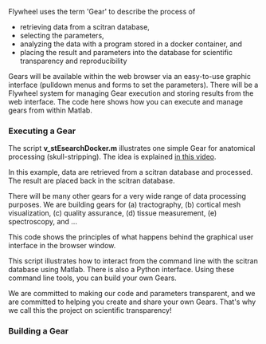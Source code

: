 Flywheel uses the term 'Gear' to describe the process of

  * retrieving data from a scitran database,
  * selecting the parameters, 
  * analyzing the data with a program stored in a docker container, and
  * placing the result and parameters into the database for scientific transparency and reproducibility

Gears will be available within the web browser via an easy-to-use graphic interface (pulldown menus and forms to set the parameters).  There will be a Flywheel system for managing Gear execution and storing results from the web interface.  The code here shows how you can execute and manage gears from within Matlab.

### Executing a Gear

The script **v_stEsearchDocker.m** illustrates one simple Gear for anatomical processing (skull-stripping).  The idea is explained [in this video](https://youtu.be/eS7vRzhbpjg).  

In this example, data are retrieved from a scitran database and processed. The result are placed back in the scitran
database.

There will be many other gears for a very wide range of data processing purposes. We are building gears for (a) tractography, (b) cortical mesh visualization, (c) quality assurance, (d) tissue measurement, (e) spectroscopy, and ...

This code shows the principles of what happens behind the graphical user interface in the browser window.

This script illustrates how to interact from the command line with the scitran database using Matlab. There is also a Python interface.  Using these command line tools, you can build your own Gears.

We are committed to making our code and parameters transparent, and we are committed to helping you create and share your own Gears.  That's why we call this the project on scientific transparency!

### Building a Gear

